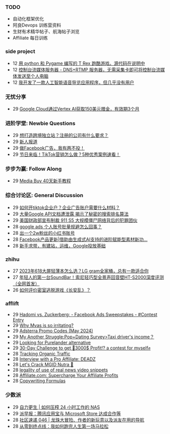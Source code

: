 ### TODO
-  自动化框架优化
-  阿良Devops 训练营资料
-  生财有术精华帖子、航海帖子浏览
-  Affiliate 每日训练

### side project
<!-- sideproject:START -->
-  12 [用 python 和 Pygame 编写的 T Rex 跑酷游戏。源代码在说明中](https://www.youtube.com/watch?v=pZySIXSelCA)
-  12 [控制台流媒体服务器 - DNS+RTMP 服务器，无需采集卡即可将控制台流媒体发送至个人电脑](https://github.com/Aioros/console-streaming-server)
-  12 [我开发了一款人工智能语音导览应用程序，但几乎没有用户](https://www.reddit.com/r/SideProject/comments/18gpp0e/ive_built_an_ai_audio_tour_app_but_have_almost_no/)<!-- sideproject:END -->


### 无忧分享
<!-- ruyo:START -->
-  29 [Google Cloud通过Vertex AI获取150美元赠金，有效期3个月](https://51.ruyo.net/18673.html)<!-- ruyo:END -->

### 进阶学堂: Newbie Questions
<!-- advertcn1:START -->
-  29 [想打造跨境独立站？注册的公司有什么要求？](https://www.advertcn.com/thread-115166-1-1.html)
-  29 [新人报道](https://www.advertcn.com/thread-115164-1-1.html)
-  29 [做Facebook广告，我有两不投！](https://www.advertcn.com/thread-115160-1-1.html)
-  29 [节日来临！TikTok营销怎么做？5种优秀案例速看！](https://www.advertcn.com/thread-115159-1-1.html)<!-- advertcn1:END -->

### 步步为赢: Follow Along
<!-- advertcn2:START -->
-  29 [Media Buy 40天新手教程](https://www.advertcn.com/thread-115158-1-1.html)<!-- advertcn2:END -->

### 综合讨论区: General Discussion
<!-- advertcn3:START -->
-  29 [如何开tiktok企业户？企业广告账户需要什么材料？](https://www.advertcn.com/thread-115165-1-1.html)
-  29 [大量Google API文档遭泄露 揭示了秘密的搜索排名算法](https://www.advertcn.com/thread-115162-1-1.html)
-  29 [美国财政部宣布制裁 911 S5 大规模僵尸网络背后的犯罪团伙](https://www.advertcn.com/thread-115161-1-1.html)
-  28 [google ads 个人账号批量规避怎么回事？](https://www.advertcn.com/thread-115156-1-1.html)
-  28 [出一个2w粉丝的小红书账号](https://www.advertcn.com/thread-115154-1-1.html)
-  28 [Facebook产品更新|借助由生成式AI支持的进阶赋能型素材新功...](https://www.advertcn.com/thread-115151-1-1.html)
-  28 [新手求带，有建站，运维，Google投放基础](https://www.advertcn.com/thread-115150-1-1.html)<!-- advertcn3:END -->


### zhihu
<!-- zhihu:START -->
-  27 [2023年618大屏轻薄本怎么选？LG gram全家桶，总有一款适合你](http://zhuanlan.zhihu.com/p/632641888?utm_campaign=rss&utm_medium=rss&utm_source=rss&utm_content=title)
-  27 [年轻人的第一台SoundBar！索尼轻巧型全景声回音壁HT-S2000深度评测（全网首发）](http://zhuanlan.zhihu.com/p/630990296?utm_campaign=rss&utm_medium=rss&utm_source=rss&utm_content=title)
-  26 [如何评价密室逃脱游戏《长安乱》？](http://www.zhihu.com/question/563950552/answer/3045961312?utm_campaign=rss&utm_medium=rss&utm_source=rss&utm_content=title)<!-- zhihu:END -->

### afflift
<!-- afflift:START -->
-  29 [Hadomi vs. Zuckerberg: - Facebook Ads Sweepstakes - #Contest Entry](https://afflift.com/f/threads/hadomi-vs-zuckerberg-facebook-ads-sweepstakes-contest-entry.12846/)
-  29 [Why Mvas is so irritating?](https://afflift.com/f/threads/why-mvas-is-so-irritating.13201/)
-  29 [Adsterra Promo Codes &lpar;May 2024&rpar;](https://afflift.com/f/threads/adsterra-promo-codes-may-2024.13100/)
-  29 [My Another Struggle:Pop+Dating Survey&gt;Taxi driver&#39;s income？](https://afflift.com/f/threads/my-another-struggle-pop-dating-survey-taxi-drivers-income%EF%BC%9F.13190/)
-  29 [Looking for Purelander alternative](https://afflift.com/f/threads/looking-for-purelander-alternative.13076/)
-  29 [30-Day Challenge to get 🎯3000$ Profit⁉ a contest for myself✊](https://afflift.com/f/threads/30-day-challenge-to-get-%F0%9F%8E%AF3000-profit%E2%81%89-a-contest-for-myself%E2%9C%8A.9419/)
-  28 [Tracking Organic Traffic](https://afflift.com/f/threads/tracking-organic-traffic.13203/)
-  28 [Interview with a Pro Affiliate: DEADZ](https://afflift.com/f/threads/interview-with-a-pro-affiliate-deadz.7608/)
-  28 [Let&#39;s Crack MGID Nutra 🚀](https://afflift.com/f/threads/lets-crack-mgid-nutra-%F0%9F%9A%80.12967/)
-  28 [legality of use of real news video snippets](https://afflift.com/f/threads/legality-of-use-of-real-news-video-snippets.13200/)
-  28 [Affiliate.com: Supercharge Your Affiliate Profits](https://afflift.com/f/threads/affiliate-com-supercharge-your-affiliate-profits.13202/)
-  28 [Copywriting Formulas](https://afflift.com/f/threads/copywriting-formulas.1460/)<!-- afflift:END -->

### 少数派
<!-- sspai:START -->
-  29 [自力更生 | 如何压榨 24 小时工作的 NAS](https://sspai.com/post/89049)
-  29 [派早报：腾讯应用宝与 Microsoft Store 达成合作等](https://sspai.com/post/89166)
-  28 [社区速递 046 | 龙珠大冒险、作者的新玩意以及派友在用的导航](https://sspai.com/post/89150)
-  28 [从零到终点线：我如何跑完人生第一场马拉松](https://sspai.com/post/89067)<!-- sspai:END -->
